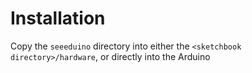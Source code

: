 # Installation

Copy the `seeeduino` directory into either the `<sketchbook directory>/hardware`, or directly into the Arduino
